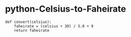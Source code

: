 # python-Celsius-to-Faheirate
```
def convert(celsius):
    faheirate = (celsius + 30) / 5.0 + 9
    return faheirate
```

